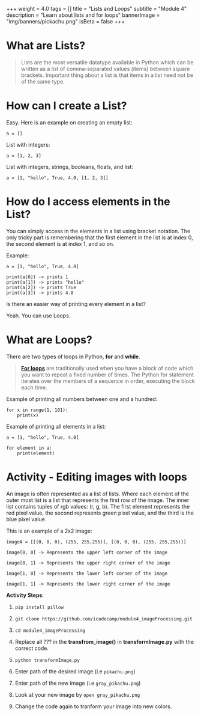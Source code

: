 +++
weight = 4.0
tags = []
title = "Lists and Loops"
subtitle = "Module 4"
description = "Learn about lists and for loops" 
bannerImage = "img/banners/pickachu.png"
isBeta = false
+++

# What are Lists?
>
> Lists are the most versatile datatype available in Python which can be written as a list of comma-separated values (items) between square brackets. Important thing about a list is that items in a list need not be of the same type.
> 

# How can I create a List?

Easy. Here is an example on creating an empty list:

~~~~
a = []
~~~~

List with integers:

~~~~
a = [1, 2, 3]
~~~~

List with integers, strings, booleans, floats, and list:

~~~~
a = [1, "hello", True, 4.0, [1, 2, 3]]
~~~~

# How do I access elements in the List?

You can simply access in the elements in a list using bracket notation. The only tricky part is remembering that the first element in the list is at index 0, the second element is at index 1, and so on. 

Example:

~~~~
a = [1, "hello", True, 4.0]

print(a[0]) -> prints 1
print(a[1]) -> prints "hello"
print(a[2]) -> prints True
print(a[3]) -> prints 4.0

~~~~

Is there an easier way of printing every element in a list?

Yeah. You can use Loops.

# What are Loops?

There are two types of loops in Python, __for__ and __while__. 

> [__For loops__](https://wiki.python.org/moin/ForLoop) are traditionally used when you have a block of code which you want to repeat a fixed number of times. The Python for statement iterates over the members of a sequence in order, executing the block each time.
>

Example of printing all numbers between one and a hundred:

~~~~
for x in range(1, 101):
	print(x)
~~~~

Example of printing all elements in a list:
~~~~
a = [1, "hello", True, 4.0]

for element in a:
	print(element)
~~~~

# Activity - Editing images with loops

An image is often represented as a list of lists. Where each element of the outer most list is a list that represents the first row of the image. The inner list contains tuples of rgb values: (r, g, b). The first element represents the red pixel value, the second represents green pixel value, and the third is the blue pixel value. 

This is an example of a 2x2 image:
~~~~
imageA = [[(0, 0, 0), (255, 255,255)], [(0, 0, 0), (255, 255,255)]]

image[0, 0] -> Represents the upper left corner of the image

image[0, 1] -> Represents the upper right corner of the image

image[1, 0] -> Represents the lower left corner of the image

image[1, 1] -> Represents the lower right corner of the image
~~~~

__Activity Steps__:

1. `pip install pillow`

2. `git clone https://github.com/icodecamp/module4_imageProcessing.git`

3. `cd module4_imageProcessing`

3. Replace all ??? in the __transfrom_image()__ in __transformImage.py__ with the correct code.

4. `python transformImage.py`

5. Enter path of the desired image (i.e `pikachu.png`)

6. Enter path of the new image (i.e `gray_pikachu.png`)

7. Look at your new image by `open gray_pikachu.png`

8. Change the code again to tranform your image into new colors.













